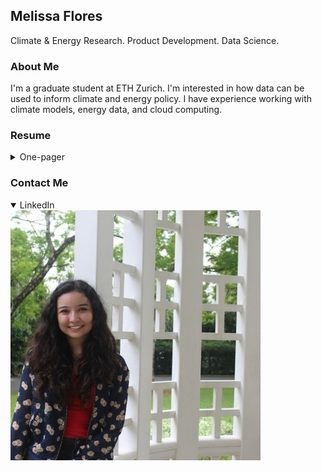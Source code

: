 ## Melissa Flores
Climate & Energy Research. Product Development. Data Science.

### About Me
I'm a graduate student at ETH Zurich. I'm interested in how data can be used to inform climate and energy policy. I have experience working with climate models, energy data, and cloud computing.

### Resume
<details>
<summary> One-pager </summary>
<img src="pdfs/MF Resume.png" alt="Melissa Flores's one-page resume" class="inline"/>
  </details>
  
### Contact Me
<details open>
<summary> LinkedIn </summary>
<a href="http://linkedin.com/in/melissafloresdata">
    <img src="pdfs/linkedin_icon.jpg" alt="Via my LinkedIn page" class="inline"/></a>
  </details>

